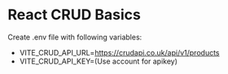 # React CRUD Basics

Create .env file with following variables:

- VITE_CRUD_API_URL=https://crudapi.co.uk/api/v1/products
- VITE_CRUD_API_KEY=(Use account for apikey)

